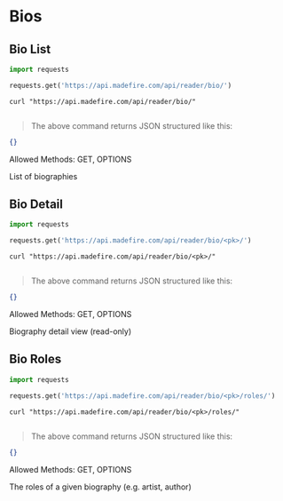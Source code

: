 # Bios

## Bio List

```python
import requests

requests.get('https://api.madefire.com/api/reader/bio/')
```

```shell
curl "https://api.madefire.com/api/reader/bio/"
```

```javascript
```

> The above command returns JSON structured like this:

```json
{}
```

Allowed Methods: GET, OPTIONS

List of biographies
## Bio Detail

```python
import requests

requests.get('https://api.madefire.com/api/reader/bio/<pk>/')
```

```shell
curl "https://api.madefire.com/api/reader/bio/<pk>/"
```

```javascript
```

> The above command returns JSON structured like this:

```json
{}
```

Allowed Methods: GET, OPTIONS

Biography detail view (read-only)
## Bio Roles

```python
import requests

requests.get('https://api.madefire.com/api/reader/bio/<pk>/roles/')
```

```shell
curl "https://api.madefire.com/api/reader/bio/<pk>/roles/"
```

```javascript
```

> The above command returns JSON structured like this:

```json
{}
```

Allowed Methods: GET, OPTIONS

The roles of a given biography (e.g. artist, author)
